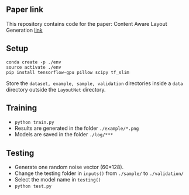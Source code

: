 ## Paper link
This repository contains code for the paper: Content Aware Layout Generation [link](https://xtqiao.com/projects/content_aware_layout/)

## Setup
```
conda create -p ./env
source activate ./env
pip install tensorflow-gpu pillow scipy tf_slim
```

Store the `dataset, example, sample, validation` directories inside a `data` directory outside the `LayoutNet` directory. 
## Training
* ``python train.py``
* Results are generated in the folder ``./example/*.png``
* Models are saved in the folder ``./log/***``

## Testing
* Generate one random noise vector (60*128).
* Change the testing folder in ``inputs()`` from ``./sample/`` to ``./validation/``
* Select the model name in ``testing()``
* ``python test.py``
